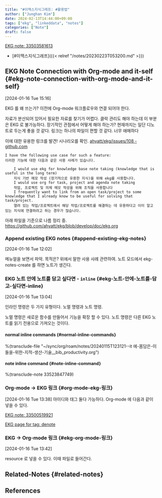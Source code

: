 ```yaml
---
title: "#이맥스지식그래프: #활용법"
author: ["Junghan Kim"]
date: 2024-02-13T14:44:00+09:00
tags: ["ekg", "linkeddata", "notes"]
categories: ["Note"]
draft: false
---
```


[EKG note: 33503581613](33503581613)

-   [#이맥스지식그래프]({{< relref "/notes/20230223T053200.md" >}})


## EKG Note Connection with Org-mode and it-self {#ekg-note-connection-with-org-mode-and-it-self}

<span class="timestamp-wrapper"><span class="timestamp">[2024-01-16 Tue 15:16]</span></span>

EKG 를 왜 쓰는가? 이전에 Org-mode 워크플로우와 연결 되어야 한다.

자료가 분산되어 있어서 필요한 자료를 찾기가 어렵다. 클락 관리도 해야 하는데 이 부분은 EKG 로 불가능하다. 장기적인 관점에서 어떻게 해야 하는가? 현재까지는 일단 디노트로 두는게 좋을 것 같다. 링크는 하나의 파일이 편할 것 같다. 너무 애매하다

이에 대한 유용한 링크를 발견! 시나리오를 확인. [ahyatt/ekg/issues/108 - github.com](https://github.com/ahyatt/ekg/issues/108)

```text
I have the following use case for such a feature:
이러한 기능에 대한 다음과 같은 사용 사례가 있습니다.

    I would use ekg for knowledge base note taking (knowledge that is useful in the long term)
    지식 기반 메모 작성 (장기적으로 유용한 지식)을 위해 ekg를 사용합니다.
    I would use org for task, project and agenda note taking
    작업, 프로젝트 및 의제 메모 작성을 위해 조직을 사용합니다
    I frequently want to link from an open task/project to some knowledge that I already know to be useful for solving that task/project.
    열려 있는 작업/프로젝트에서 해당 작업/프로젝트를 해결하는 데 유용하다고 이미 알고 있는 지식에 연결하려고 하는 경우가 많습니다.
```

아래 파일을 기준으로 나름 정리 중. <https://github.com/ahyatt/ekg/blob/develop/doc/ekg.org>


### Append existing EKG notes {#append-existing-ekg-notes}

<span class="timestamp-wrapper"><span class="timestamp">[2024-01-16 Tue 12:02]</span></span>

메뉴얼을 보면서 파악. 목적은? 위에서 말한 사용 사례 관련하여. 노트 모드에서 ekg-notes-create 를 하면 노트가 생긴다.


### EKG 노트 안에 노트를 담고 싶다면 - `inline` {#ekg-노트-안에-노트를-담고-싶다면-inline}

<span class="timestamp-wrapper"><span class="timestamp">[2024-01-16 Tue 13:04]</span></span>

인라인 명령은 두 가지 유형이다. 노멀 명령과 노트 명령.

노멀 명령은 새로운 함수를 만들어서 기능을 확장 할 수 있다. 노트 명령은 다른 EKG 노트를 읽기 전용으로 가져오는 것이다.


#### normal inline commands {#normal-inline-commands}

%(transclude-file "~/sync/org/roam/notes/20240115T123121--it 에-몸담은-이들을-위한-지적-생산-기술\__bib_productivity.org")


#### note inline command {#note-inline-command}

%(transclude-note 33523847749)


### Org-mode -&gt; EKG 링크 {#org-mode-ekg-링크}

<span class="timestamp-wrapper"><span class="timestamp">[2024-01-16 Tue 13:38]</span></span> 아이디와 태그 둘다 가능하다. Org-mode 에 다음과 같이 넣을 수 있다.

[EKG note: 33500519921](33500519921)

[EKG page for tag: denote](denote)


### EKG -&gt; Org-mode 링크 {#ekg-org-mode-링크}

<span class="timestamp-wrapper"><span class="timestamp">[2024-01-16 Tue 13:42]</span></span>

resource 로 넣을 수 있다. 이때 파일로 들어간다.


## Related-Notes {#related-notes}

## References

<style>.csl-entry{text-indent: -1.5em; margin-left: 1.5em;}</style><div class="csl-bib-body">
</div>
